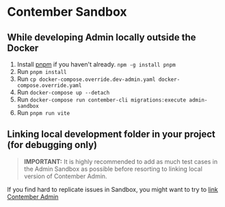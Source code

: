 # Contember Sandbox

## While developing Admin locally outside the Docker

1. Install [pnpm](https://pnpm.io/) if you haven't already. `npm -g install pnpm`
1. Run `pnpm install`
1. Run `cp docker-compose.override.dev-admin.yaml docker-compose.override.yaml`
1. Run `docker-compose up --detach`
1. Run `docker-compose run contember-cli migrations:execute admin-sandbox`
1. Run `pnpm run vite`

## Linking local development folder in your project (for debugging only)

> **IMPORTANT:**
> It is highly recommended to add as much test cases in the Admin Sandbox
> as possible before resorting to linking local version of Contember Admin.

If you find hard to replicate issues in Sandbox, you might want to try to
[link Contember Admin](./README.link-local.md)

